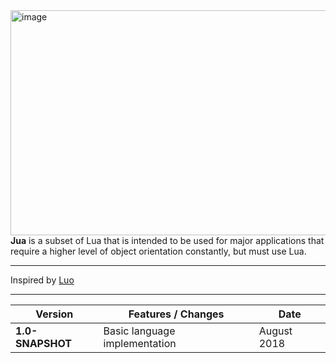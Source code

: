 <img src="https://i.imgur.com/QCIiqyC.png" alt="image" width="720px" height="360"/>
<b>Jua</b> is a subset of Lua that is intended to be used for major applications that require a higher level of object orientation constantly, but must use Lua.

---

Inspired by [Luo](https://github.com/oeed/Luo)

---
**Version** | **Features / Changes** | **Date**
--- | --- | ---
**1.0-SNAPSHOT** | Basic language implementation | August 2018